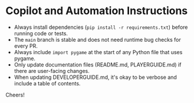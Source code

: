 # Copilot and Automation Instructions

- Always install dependencies (`pip install -r requirements.txt`) before running code or tests.
- The `main` branch is stable and does not need runtime bug checks for every PR.
- Always include `import pygame` at the start of any Python file that uses pygame.
- Only update documentation files (README.md, PLAYERGUIDE.md) if there are user-facing changes.
- When updating DEVELOPERGUIDE.md, it's okay to be verbose and include a table of contents.

Cheers!